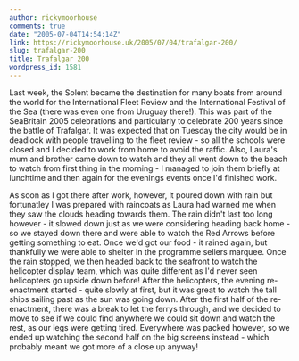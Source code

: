 ```yaml
---
author: rickymoorhouse
comments: true
date: "2005-07-04T14:54:14Z"
link: https://rickymoorhouse.uk/2005/07/04/trafalgar-200/
slug: trafalgar-200
title: Trafalgar 200
wordpress_id: 1581
---
```


Last week, the Solent became the destination for many boats from around the world for the International Fleet Review and the International Festival of the Sea (there was even one from Uruguay there!). This was part of the SeaBritain 2005 celebrations and particularly to celebrate 200 years since the battle of Trafalgar. It was expected that on Tuesday the city would be in deadlock with people travelling to the fleet review - so all the schools were closed and I decided to work from home to avoid the raffic. Also, Laura's mum and brother came down to watch and they all went down to the beach to watch from first thing in the morning - I managed to join them briefly at lunchtime and then again for the evenings events once I'd finished work.




As soon as I got there after work, however, it poured down with rain but fortunatley I was prepared with raincoats as Laura had warned me when they saw the clouds heading towards them. The rain didn't last too long however - it slowed down just as we were considering heading back home - so we stayed down there and were able to watch the Red Arrows before getting something to eat. Once we'd got our food - it rained again, but thankfully we were able to shelter in the programme sellers marquee. Once the rain stopped, we then headed back to the seafront to watch the helicopter display team,  which was quite different as I'd never seen helicopters go upside down before!  After the helicopters, the evening re-enactment started - quite slowly at first, but it was great to watch the tall ships sailing past as the sun was going down. After the first half of the re-enactment, there was a break to let the ferrys through, and we decided to move to see if we could find anywhere we could sit down and watch the rest, as our legs were getting tired. Everywhere was packed however, so we ended up watching the second half on the big screens instead - which probably meant we got more of a close up anyway!
